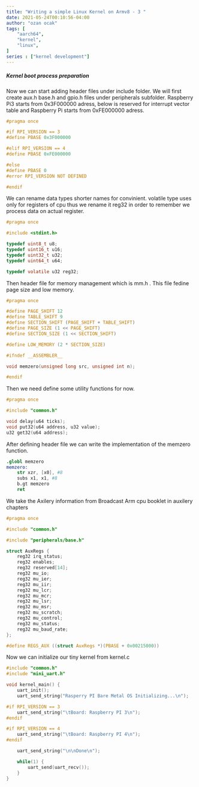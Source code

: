 ```yaml
---
title: "Writing a simple Linux Kernel on Armv8 - 3 "
date: 2021-05-24T00:10:56-04:00
author: "ozan ocak"
tags: [
    "aarch64",
    "kernel",
    "linux",
]
series : ["kernel development"]
---
```


<h5>Kernel boot process preparation</h5>

Now we can start adding header files under include folder. We will first create aux.h base.h and gpio.h files under peripherals subfolder. Raspberry Pi3 starts from 0x3F000000 adress, below is reserved for interrupt vector table and Raspberry Pi starts from 0xFE000000 adress.

```base.h
#pragma once

#if RPI_VERSION == 3
#define PBASE 0x3F000000  

#elif RPI_VERSION == 4
#define PBASE 0xFE000000

#else
#define PBASE 0
#error RPI_VERSION NOT DEFINED

#endif
```
We can rename data types shorter names for convinient. volatile type uses only for registers of cpu thus we rename it reg32 in order to remember we process data on actual register.

```common.h
#pragma once

#include <stdint.h>

typedef uint8_t u8;
typedef uint16_t u16;
typedef uint32_t u32;
typedef uint64_t u64;

typedef volatile u32 reg32;

```
Then header file for memory management which is mm.h . This file fedine page size and low memory. 

```mm.h
#pragma once

#define PAGE_SHIFT 12
#define TABLE_SHIFT 9
#define SECTION_SHIFT (PAGE_SHIFT + TABLE_SHIFT)
#define PAGE_SIZE (1 << PAGE_SHIFT)
#define SECTION_SIZE (1 << SECTION_SHIFT)

#define LOW_MEMORY (2 * SECTION_SIZE)

#ifndef __ASSEMBLER__

void memzero(unsigned long src, unsigned int n);

#endif

```
Then we need define some utility functions for now.

```utils.h
#pragma once

#include "common.h"

void delay(u64 ticks);
void put32(u64 address, u32 value);
u32 get32(u64 address);

```

After defining header file we can write the implementation of the memzero function.

```mm.S
.globl memzero
memzero:
    str xzr, [x0], #8
    subs x1, x1, #8
    b.gt memzero
    ret
```
We take the Axilery information from Broadcast Arm cpu booklet in auxilery chapters

```aux.h
#pragma once

#include "common.h"

#include "peripherals/base.h"

struct AuxRegs {
    reg32 irq_status;
    reg32 enables;
    reg32 reserved[14];
    reg32 mu_io;
    reg32 mu_ier;
    reg32 mu_iir;
    reg32 mu_lcr;
    reg32 mu_mcr;
    reg32 mu_lsr;
    reg32 mu_msr;
    reg32 mu_scratch;
    reg32 mu_control;
    reg32 mu_status;
    reg32 mu_baud_rate;
};

#define REGS_AUX ((struct AuxRegs *)(PBASE + 0x00215000))
```

Now we can initialize our tiny kernel from kernel.c

```kernel.c
#include "common.h"
#include "mini_uart.h"

void kernel_main() {
    uart_init();
    uart_send_string("Rasperry PI Bare Metal OS Initializing...\n");

#if RPI_VERSION == 3
    uart_send_string("\tBoard: Raspberry PI 3\n");
#endif

#if RPI_VERSION == 4
    uart_send_string("\tBoard: Raspberry PI 4\n");
#endif

    uart_send_string("\n\nDone\n");

    while(1) {
        uart_send(uart_recv());
    }
}
```